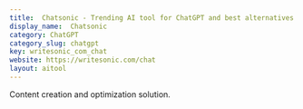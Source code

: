 ```yaml
---
title:  Chatsonic - Trending AI tool for ChatGPT and best alternatives
display_name:  Chatsonic
category: ChatGPT
category_slug: chatgpt
key: writesonic_com_chat
website: https://writesonic.com/chat
layout: aitool
---
```


Content creation and optimization solution.
